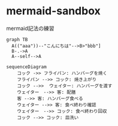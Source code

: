 # mermaid-sandbox
mermaid記法の練習

```mermaid
graph TB
  A(("aaa"))--"こんにちは"-->B>"bbb"]
  B-.->A
  A--self-->A

```

```mermaid
sequenceDiagram
    コック ->> フライパン: ハンバーグを焼く
    フライパン -->> コック: 焼き上がり
    コック -->>  ウェイター: ハンバーグを渡す
    ウェイター　-->> 客: 配膳
    客 -->> 客: ハンバーグ食べる
    ウェイター -->> 客: 食べ終わり確認
    ウェイター　-->> コック: 食べ終わり回収
    コック -->> コック: 皿洗い

```
